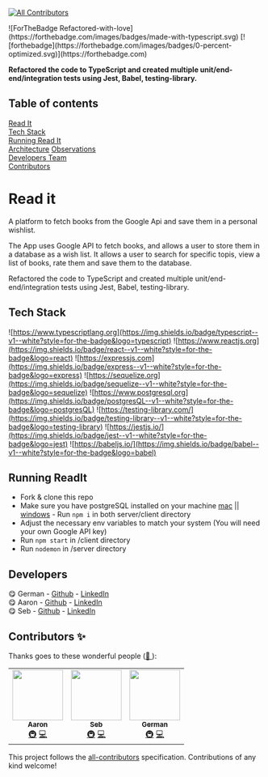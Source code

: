 <!-- ALL-CONTRIBUTORS-BADGE:START - Do not remove or modify this section -->
[![All Contributors](https://img.shields.io/badge/all_contributors-3-orange.svg?style=flat-square)](#contributors-)
<!-- ALL-CONTRIBUTORS-BADGE:END -->

<span align="center">
  ![ForTheBadge Refactored-with-love](https://forthebadge.com/images/badges/made-with-typescript.svg)
  [![forthebadge](https://forthebadge.com/images/badges/0-percent-optimized.svg)](https://forthebadge.com)
</span>


**Refactored the code to TypeScript and created multiple unit/end-end/integration tests using Jest, Babel, testing-library.**

## Table of contents

[Read It](#read-it)  
[Tech Stack](#tech-stack)  
[Running Read It](#running-read-it)  
[Architecture](#architecture)
[Observations](#observations)  
[Developers Team](#developers-team)  
[Contributors](#contributors-✨)

# Read it
A platform to fetch books from the Google Api and save them in a personal wishlist. 

The App uses Google API to fetch books, and allows a user to store them in a database as a wish list. It allows a user to search for specific topis, view a list of books, rate them and save them to the database.

Refactored the code to TypeScript and created multiple unit/end-end/integration tests using Jest, Babel, testing-library.

## Tech Stack

![https://www.typescriptlang.org](https://img.shields.io/badge/typescript--v1--white?style=for-the-badge&logo=typescript)
![https://www.reactjs.org](https://img.shields.io/badge/react--v1--white?style=for-the-badge&logo=react)
![https://expressjs.com](https://img.shields.io/badge/express--v1--white?style=for-the-badge&logo=express)
![https://sequelize.org](https://img.shields.io/badge/sequelize--v1--white?style=for-the-badge&logo=sequelize)
![https://www.postgresql.org](https://img.shields.io/badge/postgresQL--v1--white?style=for-the-badge&logo=postgresQL)
![https://testing-library.com/](https://img.shields.io/badge/testing-library--v1--white?style=for-the-badge&logo=testing-library)
![https://jestjs.io/](https://img.shields.io/badge/jest--v1--white?style=for-the-badge&logo=jest)
![https://babeljs.io/](https://img.shields.io/badge/babel--v1--white?style=for-the-badge&logo=babel)

## Running ReadIt

- Fork & clone this repo  
- Make sure you have postgreSQL installed on your machine [mac](https://www.postgresql.org/download/macosx/) || [windows](https://www.postgresql.org/download/windows/)  - Run `npm i` in both server/client directory  
- Adjust the necessary env variables to match your system (You will need your own Google API key)
- Run `npm start` in /client directory
- Run `nodemon` in /server directory

## Developers

😋  German - [Github](https://github.com/geuxor) - [LinkedIn](https://www.linkedin.com/in/german-b)\
😋  Aaron - [Github](https://github.com/aaronzomback) - [LinkedIn](https://www.linkedin.com/in/aaron-zomback)\
😋  Seb - [Github](https://github.com/greenseb) - [LinkedIn](https://www.linkedin.com/in/sebastiangreen13)

## Contributors ✨

Thanks goes to these wonderful people ([💝 ](https://allcontributors.org/docs/en/emoji-key)):

<!-- ALL-CONTRIBUTORS-LIST:START - Do not remove or modify this section -->
<!-- prettier-ignore-start -->
<!-- markdownlint-disable -->
<table>
  <tr>
  <td align="center"><a href="https://www.linkedin.com/in/aaron-zomback/">
   <img src="https://avatars.githubusercontent.com/u/63470294?v=4" width="100px;" alt=""/><br /><sub><b>Aaron</b></sub></a><br />
   <a href="#infra-aaronzomback" title="Infrastructure (Hosting, Build-Tools, etc)">🚇</a> 
   <a href="https://github.com/geuxor/legacy-readit/commits?author=aaronzomback" title="Code">💻</a></td>
  <td align="center"><a href="https://www.linkedin.com/in/sebastiangreen13/">
   <img src="https://avatars.githubusercontent.com/u/79053034?v=4" width="100px;" alt=""/><br /><sub><b>Seb</b></sub></a><br />
   <a href="#infra-greenseb" title="Infrastructure (Hosting, Build-Tools, etc)">🚇</a> 
   <a href="https://github.com/geuxor/legacy-readit/commits?author=greenseb" title="Code">💻</a></td>
    <td align="center"><a href="http://www.linkedin.com/in/german-b">
   <img src="https://avatars.githubusercontent.com/u/16254346?v=4" width="100px;" alt=""/><br /><sub><b>German</b></sub></a><br />
   <a href="#infra-gexuor" title="Infrastructure (Hosting, Build-Tools, etc)">🚇</a> 
   <a href="https://github.com/geuxor/legacy-readit/commits?author=geuxor" title="Code">💻</a></td>
 </tr>
</table>

<!-- markdownlint-enable -->
<!-- prettier-ignore-end -->
<!-- ALL-CONTRIBUTORS-LIST:END -->

This project follows the [all-contributors](https://github.com/all-contributors/all-contributors) specification. Contributions of any kind welcome!
